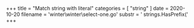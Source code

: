 +++
title = "Match string with literal"
categories = [ "string" ]
date = 2020-10-20
filename = 'winter\winter\select-one.go'
substr = ' strings.HasPrefix('
+++
